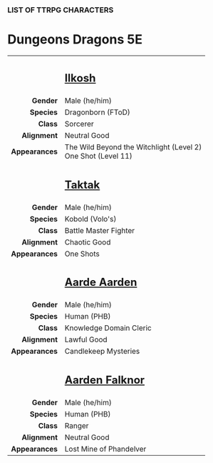 
### LIST OF TTRPG CHARACTERS

# Dungeons <i class="fab fa-d-and-d"></i> Dragons 5E

<!-- ![Image](/character-aarden.png) -->

<table>
<tbody>
  <tr class="character-block"> <!-- Character -->
    <td style="text-align:right; font-weight:bold;">&nbsp;&nbsp;</td>
    <td class="character-name" style="text-align:left;"><h2><a href="https://ddb.ac/characters/59269852/DUmho9">Ilkosh</a></h2></td>
  </tr>
  <tr>
    <td style="text-align:right; font-weight:bold;">Gender</td>
    <td style="text-align:left;">Male (he/him)</td>
  </tr>
  <tr>
    <td style="text-align:right; font-weight:bold;">Species</td>
    <td style="text-align:left;">Dragonborn (FToD)</td>
  </tr>
  <tr>
    <td style="text-align:right; font-weight:bold;">Class</td>
    <td style="text-align:left;">Sorcerer</td>
  </tr>
  <tr>
    <td style="text-align:right; font-weight:bold;">Alignment</td>
    <td style="text-align:left;">Neutral Good</td>
  </tr>
  <tr>
    <td style="text-align:right; font-weight:bold;">Appearances</td>
    <td style="text-align:left;">The Wild Beyond the Witchlight (Level 2)<br />
    One Shot (Level 11)</td>
  </tr>
  <tr class="character-block"> <!-- Character -->
    <td style="text-align:right; font-weight:bold;">&nbsp;&nbsp;</td>
    <td class="character-name" style="text-align:left;"><h2><a href="">Taktak</a></h2></td>
  </tr>
  <tr>
    <td style="text-align:right; font-weight:bold;">Gender</td>
    <td style="text-align:left;">Male (he/him)</td>
  </tr>
  <tr>
    <td style="text-align:right; font-weight:bold;">Species</td>
    <td style="text-align:left;">Kobold (Volo's)</td>
  </tr>
  <tr>
    <td style="text-align:right; font-weight:bold;">Class</td>
    <td style="text-align:left;">Battle Master Fighter</td>
  </tr>
  <tr>
    <td style="text-align:right; font-weight:bold;">Alignment</td>
    <td style="text-align:left;">Chaotic Good</td>
  </tr>
  <tr>
    <td style="text-align:right; font-weight:bold;">Appearances</td>
    <td style="text-align:left;">One Shots</td>
  </tr>
  <tr class="character-block"> <!-- Character -->
    <td style="text-align:right; font-weight:bold;">&nbsp;&nbsp;</td>
    <td class="character-name" style="text-align:left;"><h2><a href="https://ddb.ac/characters/53322227/Nrzl8m" target="_blank">Aarde Aarden</a></h2></td>
  </tr>
  <tr>
    <td style="text-align:right; font-weight:bold;">Gender</td>
    <td style="text-align:left;">Male (he/him)</td>
  </tr>
  <tr>
    <td style="text-align:right; font-weight:bold;">Species</td>
    <td style="text-align:left;">Human (PHB)</td>
  </tr>
  <tr>
    <td style="text-align:right; font-weight:bold;">Class</td>
    <td style="text-align:left;">Knowledge Domain Cleric</td>
  </tr>
  <tr>
    <td style="text-align:right; font-weight:bold;">Alignment</td>
    <td style="text-align:left;">Lawful Good</td>
  </tr>
  <tr>
    <td style="text-align:right; font-weight:bold;">Appearances</td>
    <td style="text-align:left;">Candlekeep Mysteries</td>
  </tr>
  <tr class="character-block"> <!-- Character -->
    <td style="text-align:right; font-weight:bold;">&nbsp;&nbsp;</td>
    <td class="character-name" style="text-align:left;"><h2><a href="https://ddb.ac/characters/43803420/zHjEYq">Aarden Falknor</a></h2></td>
  </tr>
  <tr>
    <td style="text-align:right; font-weight:bold;">Gender</td>
    <td style="text-align:left;">Male (he/him)</td>
  </tr>
  <tr>
    <td style="text-align:right; font-weight:bold;">Species</td>
    <td style="text-align:left;">Human (PHB)</td>
  </tr>
  <tr>
    <td style="text-align:right; font-weight:bold;">Class</td>
    <td style="text-align:left;">Ranger</td>
  </tr>
  <tr>
    <td style="text-align:right; font-weight:bold;">Alignment</td>
    <td style="text-align:left;">Neutral Good</td>
  </tr>
  <tr>
    <td style="text-align:right; font-weight:bold;">Appearances</td>
    <td style="text-align:left;">Lost Mine of Phandelver</td>
  </tr>
</tbody>
</table>
